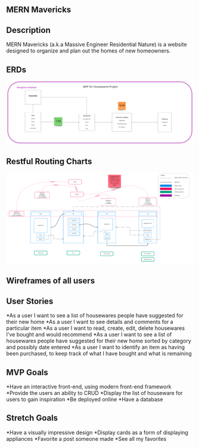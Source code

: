 ## MERN Mavericks

## Description
MERN Mavericks (a.k.a Massive Engineer Residential Nature) is a website designed to organize and plan out the homes of new homeowners. 

## ERDs
![Screenshot](./img/ERDs.png)

## Restful Routing Charts
![Screenshot](./img/Wireframe.png)
## Wireframes of all users

## User Stories
*As a user I want to see a list of housewares people have suggested for their new home
*As a user I want to see details and comments for a particular item
*As a user I want to read, create, edit, delete housewares I've bought and would recommend
*As a user I want to see a list of housewares people have suggested for their new home
sorted by category and possibly date entered
*As a user I want to identify an item as having been purchased, to keep track of what I have bought and what is remaining

## MVP Goals
*Have an interactive front-end, using modern front-end framework
*Provide the users an ability to CRUD
*Display the list of houseware for users to gain inspiration
*Be deployed online
*Have a database

## Stretch Goals
*Have a visually impressive design
*Display cards as a form of displaying appliances
*Favorite a post someone made
*See all my favorites